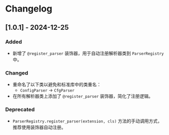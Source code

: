 # Changelog

## [1.0.1] - 2024-12-25

### Added

- 新增了 `@register_parser` 装饰器，用于自动注册解析器类到 `ParserRegistry` 中。

### Changed

- 重命名了以下类以避免和标准库中的类重名：
  - `ConfigParser` -> `CfgParser`
- 在所有解析器类上添加了 `@register_parser` 装饰器，简化了注册逻辑。

### Deprecated

- `ParserRegistry.register_parser(extension, cls)` 方法的手动调用方式，推荐使用装饰器自动注册。
